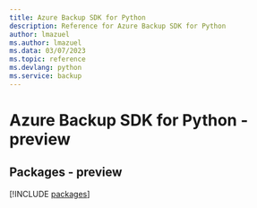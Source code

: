 ```yaml
---
title: Azure Backup SDK for Python
description: Reference for Azure Backup SDK for Python
author: lmazuel
ms.author: lmazuel
ms.data: 03/07/2023
ms.topic: reference
ms.devlang: python
ms.service: backup
---
```

# Azure Backup SDK for Python - preview
## Packages - preview
[!INCLUDE [packages](backup-index.md)]